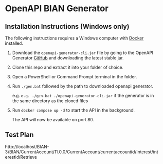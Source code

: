 # OpenAPI BIAN Generator

## Installation Instructions (Windows only)

The following instructions requires a Windows computer with [Docker](https://docs.docker.com/get-docker/) installed.

1. Download the `openapi-generator-cli.jar` file by going to the OpenAPI Generator [GitHub](https://github.com/OpenAPITools/openapi-generator#13---download-jar) and downloading the latest stable jar.
2. Clone this repo and extract it into your folder of choice.
3. Open a PowerShell or Command Prompt terminal in the folder.
4. Run `./gen.bat` followed by the path to downloaded openapi generator.

    e.g. `e.g. ./gen.bat ./openapi-generator-cli.jar` if the generator is in the same directory as the cloned files

5. Run `docker compose up -d` to start the API in the background.

    The API will now be available on port 80.

## Test Plan

http://localhost/BIAN-3/BIAN/CurrentAccount/11.0.0/CurrentAccount/currentaccountid/Interest/interestid/Retrieve
